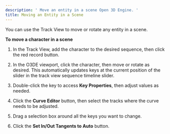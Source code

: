 ```yaml
---
description: ' Move an entity in a scene Open 3D Engine. '
title: Moving an Entity in a Scene
---
```


You can use the Track View to move or rotate any entity in a scene\.

**To move a character in a scene**

1. In the Track View, add the character to the desired sequence, then click the red record button\.

1. In the O3DE viewport, click the character, then move or rotate as desired\. This automatically updates keys at the current position of the slider in the track view sequence timeline slider\.

1. Double\-click the key to access **Key Properties**, then adjust values as needed\.

1. Click the ****Curve Editor**** button, then select the tracks where the curve needs to be adjusted\.

1. Drag a selection box around all the keys you want to change\.

1. Click the **Set In/Out Tangents to Auto** button\.
